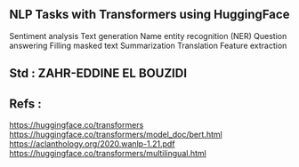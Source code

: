 ## NLP Tasks with Transformers using HuggingFace
Sentiment analysis
Text generation
Name entity recognition (NER)
Question answering
Filling masked text
Summarization
Translation
Feature extraction


## Std : ZAHR-EDDINE EL BOUZIDI
## Refs : 
   https://huggingface.co/transformers
   https://huggingface.co/transformers/model_doc/bert.html
   https://aclanthology.org/2020.wanlp-1.21.pdf
   https://huggingface.co/transformers/multilingual.html
